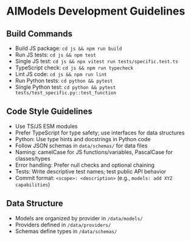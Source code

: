 # AIModels Development Guidelines

## Build Commands
- Build JS package: `cd js && npm run build`
- Run JS tests: `cd js && npm test`
- Single JS test: `cd js && npx vitest run tests/specific.test.ts`
- TypeScript check: `cd js && npm run typecheck`
- Lint JS code: `cd js && npm run lint`
- Run Python tests: `cd python && pytest`
- Single Python test: `cd python && pytest tests/test_specific.py::test_function`

## Code Style Guidelines
- Use TS/JS ESM modules
- Prefer TypeScript for type safety; use interfaces for data structures
- Python: Use type hints and docstrings in Python code
- Follow JSON schemas in `data/schemas/` for data files
- Naming: camelCase for JS functions/variables, PascalCase for classes/types
- Error handling: Prefer null checks and optional chaining
- Tests: Write descriptive test names; test public API behavior
- Commit format: `<scope>: <description>` (e.g., `models: add XYZ capabilities`)

## Data Structure
- Models are organized by provider in `/data/models/`
- Providers defined in `/data/providers/`
- Schemas define types in `/data/schemas/`